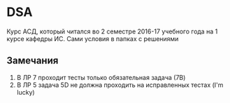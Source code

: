 # DSA
Курс АСД, который читался во 2 семестре 2016-17 учебного года на 1 курсе кафедры ИС. Сами условия в папках с решениями

## Замечания
1. В ЛР 7 проходит тесты только обязательная задача (7B)
2. В ЛР 5 задача 5D не должна проходить на исправленных тестах (I'm lucky)
